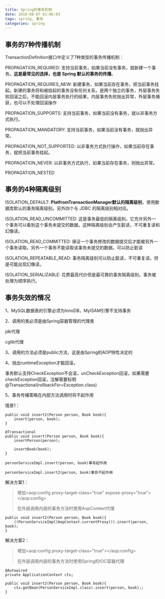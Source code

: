 ```yaml
---
title: Spring的事务机制
date: 2018-08-07 01:06:03
tags: spring, 事务
categories: spring
---
```

## 事务的7种传播机制 ##

TransactionDefinition接口中定义了7种类型的事务传播机制：

PROPAGATION_REQUIRED: 支持当前事务，如果当前没有事务，就新建一个事务。**这是最常见的选择，也是 Spring 默认的事务的传播**。

PROPAGATION_REQUIRES_NEW: 新建事务，如果当前存在事务，把当前事务挂起。新建的事务将和被挂起的事务没有任何关系，是两个独立的事务，外层事务失败回滚之后，不能回滚内层事务执行的结果，内层事务失败抛出异常，外层事务捕获，也可以不处理回滚操作

PROPAGATION_SUPPORTS: 支持当前事务，如果当前没有事务，就以非事务方式执行。

PROPAGATION_MANDATORY: 支持当前事务，如果当前没有事务，就抛出异常。

PROPAGATION_NOT_SUPPORTED: 以非事务方式执行操作，如果当前存在事务，就把当前事务挂起。

PROPAGATION_NEVER: 以非事务方式执行，如果当前存在事务，则抛出异常。

PROPAGATION_NESTED   

<!--more -->

## 事务的4种隔离级别 ##

ISOLATION_DEFAULT: **PlatfromTransactionManager默认的隔离级别**，使用数据库默认的事务隔离级别。另外四个与 JDBC 的隔离级别相对应。

ISOLATION_READ_UNCOMMITTED: 这是事务最低的隔离级别，它充许另外一个事务可以看到这个事务未提交的数据。这种隔离级别会产生脏读，不可重复读和幻像读。

ISOLATION_READ_COMMITTED: 保证一个事务修改的数据提交后才能被另外一个事务读取。另外一个事务不能读取该事务未提交的数据。可以防止脏读

ISOLATION_REPEATABLE_READ: 事务隔离级别可以防止脏读，不可重复读。但是可能出现幻像读。

ISOLATION_SERIALIZABLE: 花费最高代价但是最可靠的事务隔离级别。事务被处理为顺序执行。

## 事务失效的情况 ##

1、MySQL数据表的引擎必须为InnoDB，MyISAM引擎不支持事务

2、调用的类必须是由Spring容器管理的代理类

jdk代理

cglib代理

3、调用的方法必须是public方法，这是由Spring的AOP特性决定的

4、抛出runtimeException才能回滚。

事务默认支持CheckException不会滚，unCheckException回滚，如果需要checkException回滚，注解需要标明@Transactional(rollbackFor=Exception.class)

5、事务传播策略在内部方法调用时将不起作用

情景1：

	public void insert2(Person person, Book book){
        insert(person, book);
    }

    @Transactional
    public void insert(Person person, Book book){
        insertPerson(person);

        insertBook(book);
    }
	
	personServiceImpl.insert(person, book)事务起作用

	personServiceImpl.insert2(person, book)事务不起作用

解决方案1：

> 增加<aop:config proxy-target-class="true" expose-proxy="true"></aop:config>
> 
> 在外层调用内层的事务方法时使用AopContext代理 
  
	public void insert2(Person person, Book book){
        ((PersonServiceImpl)AopContext.currentProxy()).insert(person, book);
    }

解决方案2：

> 增加<aop:config proxy-target-class="true"></aop:config>
> 
> 在外层调用内层的事务方法时使用Spring的IOC容器代理 
  	
	@Autowired
    private ApplicationContext ctx;

	public void insert2(Person person, Book book){
        ctx.getBean(PersonServiceImpl.class).insert(person, book);;
    }